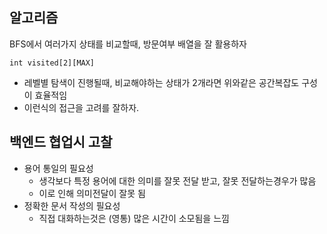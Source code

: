 ## 알고리즘

BFS에서 여러가지 상태를 비교할때, 방문여부 배열을 잘 활용하자
```
int visited[2][MAX]
```
- 레벨별 탐색이 진행될때, 비교해야하는 상태가 2개라면 위와같은 공간복잡도 구성이 효율적임
- 이런식의 접근을 고려를 잘하자. 


## 백엔드 협업시 고찰

- 용어 통일의 필요성 
	- 생각보다 특정 용어에 대한 의미를 잘못 전달 받고, 잘못 전달하는경우가 많음 
	- 이로 인해 의미전달이 잘못 됨
- 정확한 문서 작성의 필요성 
	- 직접 대화하는것은 (영통) 많은 시간이 소모됨을 느낌